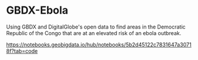 # GBDX-Ebola
Using GBDX and DigitalGlobe's open data to find areas in the Democratic Republic of the Congo that are at an elevated risk of an ebola outbreak.

https://notebooks.geobigdata.io/hub/notebooks/5b2d45122c7831647a30718f?tab=code
